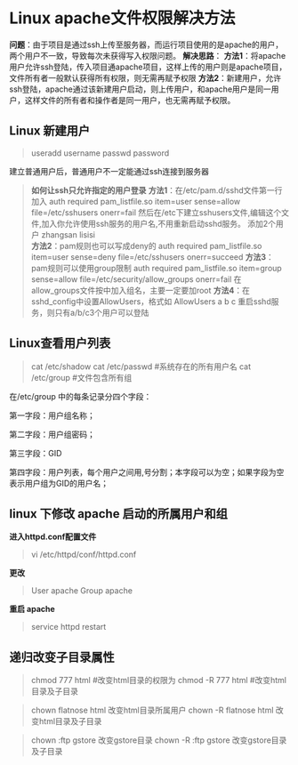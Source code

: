 # Linux apache文件权限解决方法
**问题**：由于项目是通过ssh上传至服务器，而运行项目使用的是apache的用户，两个用户不一致，导致每次未获得写入权限问题。
**解决思路**：
**方法1**：将apache用户允许ssh登陆，传入项目通apache项目，这样上传的用户则是apache项目，文件所有者一般默认获得所有权限，则无需再赋予权限
**方法2**：新建用户，允许ssh登陆，apache通过该新建用户启动，则上传用户，和apache用户是同一用户，这样文件的所有者和操作者是同一用户，也无需再赋予权限。


## Linux 新建用户
> useradd username
> passwd password

建立普通用户后，普通用户不一定能通过ssh连接到服务器
> **如何让ssh只允许指定的用户登录**
**方法1**：在/etc/pam.d/sshd文件第一行加入
auth required pam_listfile.so item=user sense=allow file=/etc/sshusers
onerr=fail
然后在/etc下建立sshusers文件,编辑这个文件,加入你允许使用ssh服务的用户名,不用重新启动sshd服务。
添加2个用户
zhangsan
lisisi         
**方法2**：pam规则也可以写成deny的
auth required pam_listfile.so item=user sense=deny file=/etc/sshusers
onerr=succeed
**方法3**：pam规则可以使用group限制
auth required pam_listfile.so item=group sense=allow file=/etc/security/allow_groups onerr=fail
在allow_groups文件按中加入组名，主要一定要加root
**方法4**：在sshd_config中设置AllowUsers，格式如
AllowUsers a b c
重启sshd服务，则只有a/b/c3个用户可以登陆

## Linux查看用户列表

> cat /etc/shadow
> cat /etc/passwd #系统存在的所有用户名
> cat /etc/group #文件包含所有组


在/etc/group 中的每条记录分四个字段：

第一字段：用户组名称；

第二字段：用户组密码；

第三字段：GID

第四字段：用户列表，每个用户之间用,号分割；本字段可以为空；如果字段为空表示用户组为GID的用户名；

## linux 下修改 apache 启动的所属用户和组
**进入httpd.conf配置文件**
>vi /etc/httpd/conf/httpd.conf

**更改**
>User apache
>Group apache

**重启 apache**
>service httpd restart


## 递归改变子目录属性
> chmod 777 html  #改变html目录的权限为
> chmod -R 777 html            #改变html目录及子目录

> chown flatnose html         改变html目录所属用户
> chown -R flatnose html        改变html目录及子目录

> chown :ftp gstore    改变gstore目录
> chown -R :ftp  gstore  改变gstore目录及子目录